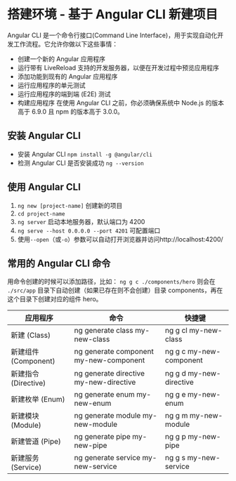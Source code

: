 # 搭建环境 - 基于 Angular CLI 新建项目
Angular CLI 是一个命令行接口(Command Line Interface)，用于实现自动化开发工作流程。它允许你做以下这些事情：
- 创建一个新的 Angular 应用程序
- 运行带有 LiveReload 支持的开发服务器，以便在开发过程中预览应用程序
- 添加功能到现有的 Angular 应用程序
- 运行应用程序的单元测试
- 运行应用程序的端到端 (E2E) 测试
- 构建应用程序
在使用 Angular CLI 之前，你必须确保系统中 Node.js 的版本高于 6.9.0 且 npm 的版本高于 3.0.0。

## 安装 Angular CLI
- 安装 Angular CLI `npm install -g @angular/cli`
- 检测 Angular CLI 是否安装成功 `ng --version`  

## 使用 Angular CLI
1. `ng new [project-name]` 创建新的项目
2. `cd project-name`
3. `ng server` 启动本地服务器，默认端口为 4200
4. `ng serve --host 0.0.0.0 --port 4201` 可配置端口
5. 使用`--open`（或`-o`）参数可以自动打开浏览器并访问http://localhost:4200/

## 常用的 Angular CLI 命令
用命令创建的时候可以添加路径，比如：
`ng g c ./components/hero` 则会在 `./src/app` 目录下自动创建（如果已存在则不会创建）目录 components，再在这个目录下创建对应的组件 hero。
<table>
    <thead>
        <tr>
            <th>应用程序</th><th>命令</th><th>快捷键</th>
        </tr>
    </thead>
    <tbody>
        <tr>
            <td>新建 (Class)</td>
            <td>ng generate class my-new-class</td>
            <td>ng g cl my-new-class</td>
        </tr>
        <tr>
            <td>新建组件 (Component)</td>
            <td>ng generate component my-new-component</td>
            <td>ng g c my-new-component</td>
        </tr>        
        <tr>
            <td>新建指令 (Directive)</td>
            <td>ng generate directive my-new-directive</td>
            <td>ng g d my-new-directive</td>
        </tr>
        <tr>
            <td>新建枚举 (Enum)</td>
            <td>ng generate enum my-new-enum</td>
            <td>ng g e my-new-enum</td>
        </tr> 
        <tr>
            <td>新建模块 (Module)</td>
            <td>ng generate module my-new-module</td>
            <td>ng g m my-new-module</td>
        </tr>  
        <tr>
            <td>新建管道 (Pipe)</td>
            <td>ng generate pipe my-new-pipe</td>
            <td>ng g p my-new-pipe</td>
        </tr>  
        <tr>
            <td>新建服务 (Service)</td>
            <td>ng generate service my-new-service</td>
            <td>ng g s my-new-service</td>
        </tr>                                     
    </tbody>
</table>